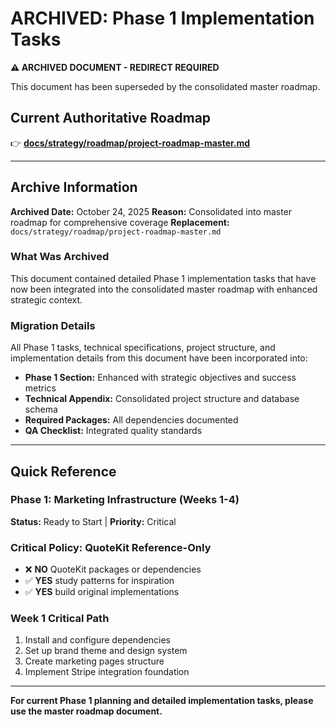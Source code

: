 # ARCHIVED: Phase 1 Implementation Tasks

**⚠️ ARCHIVED DOCUMENT - REDIRECT REQUIRED**

This document has been superseded by the consolidated master roadmap.

## **Current Authoritative Roadmap**

👉
**[docs/strategy/roadmap/project-roadmap-master.md](docs/strategy/roadmap/project-roadmap-master.md)**

---

## Archive Information

**Archived Date:** October 24, 2025 **Reason:** Consolidated into master roadmap
for comprehensive coverage **Replacement:**
`docs/strategy/roadmap/project-roadmap-master.md`

### What Was Archived

This document contained detailed Phase 1 implementation tasks that have now been
integrated into the consolidated master roadmap with enhanced strategic context.

### Migration Details

All Phase 1 tasks, technical specifications, project structure, and
implementation details from this document have been incorporated into:

- **Phase 1 Section:** Enhanced with strategic objectives and success metrics
- **Technical Appendix:** Consolidated project structure and database schema
- **Required Packages:** All dependencies documented
- **QA Checklist:** Integrated quality standards

---

## Quick Reference

### Phase 1: Marketing Infrastructure (Weeks 1-4)

**Status:** Ready to Start | **Priority:** Critical

### Critical Policy: QuoteKit Reference-Only

- ❌ **NO** QuoteKit packages or dependencies
- ✅ **YES** study patterns for inspiration
- ✅ **YES** build original implementations

### Week 1 Critical Path

1. Install and configure dependencies
2. Set up brand theme and design system
3. Create marketing pages structure
4. Implement Stripe integration foundation

---

**For current Phase 1 planning and detailed implementation tasks, please use the
master roadmap document.**
